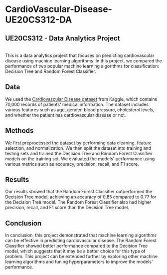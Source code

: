 # CardioVascular-Disease-UE20CS312-DA
## UE20CS312 - Data Analytics Project
<br>
This is a data analytics project that focuses on predicting cardiovascular disease using machine learning algorithms. In this project, we compared the performance of two popular machine learning algorithms for classification: Decision Tree and Random Forest Classifier.

## Data

We used the [Cardiovascular Disease dataset](https://www.kaggle.com/sulianova/cardiovascular-disease-dataset) from Kaggle, which contains 70,000 records of patients' medical information. The dataset includes various features such as age, gender, blood pressure, cholesterol levels, and whether the patient has cardiovascular disease or not.

## Methods

We first preprocessed the dataset by performing data cleaning, feature selection, and normalization. We then split the dataset into training and testing sets and trained the Decision Tree and Random Forest Classifier models on the training set. We evaluated the models' performance using various metrics such as accuracy, precision, recall, and F1 score.

## Results

Our results showed that the Random Forest Classifier outperformed the Decision Tree model, achieving an accuracy of 0.85 compared to 0.77 for the Decision Tree model. The Random Forest Classifier also had higher precision, recall, and F1 score than the Decision Tree model.

## Conclusion

In conclusion, this project demonstrated that machine learning algorithms can be effective in predicting cardiovascular disease. The Random Forest Classifier showed better performance compared to the Decision Tree model, which suggests that it may be a better choice for this type of problem. This project can be extended further by exploring other machine learning algorithms and tuning hyperparameters to improve the models' performance.
